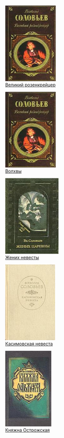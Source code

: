 ![](Великий%20розенкрейцер.jpg)  
[Великий розенкрейцер](Великий%20розенкрейцер.txt)

![](Волхвы.jpg)  
[Волхвы](Волхвы.txt)

![](Жених%20невесты.jpg)  
[Жених невесты](Жених%20невесты.txt)

![](Касимовская%20невеста.jpg)  
[Касимовская невеста](Касимовская%20невеста.txt)

![](Княжна%20Острожская.jpg)  
[Княжна Острожская](Княжна%20Острожская.txt)
